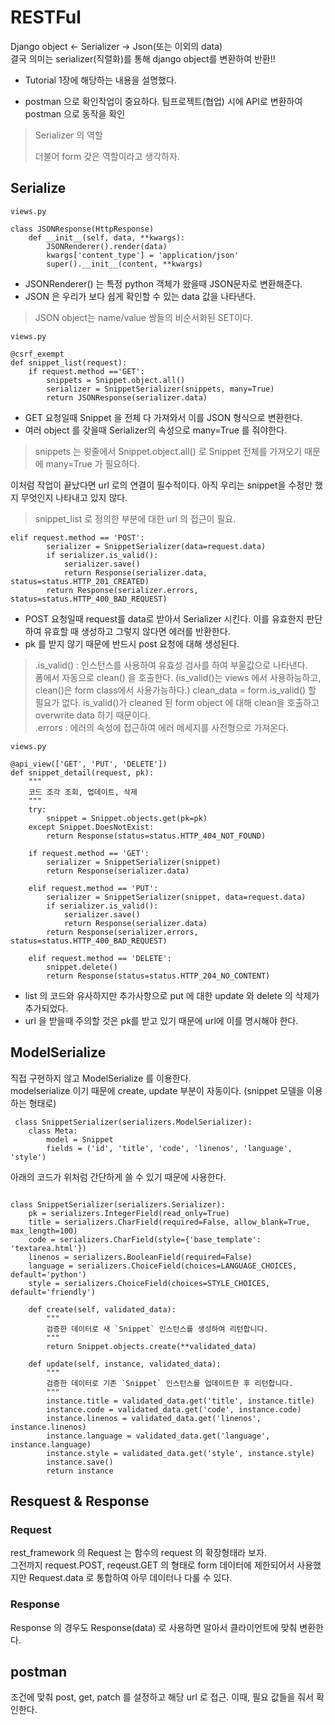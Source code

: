# RESTFul

Django object <- Serializer -> Json(또는 이외의 data)  
결국 의미는 serializer(직렬화)를 통해 django object를 변환하여 반환!!

* Tutorial 1장에 해당하는 내용을 설명했다.

* postman 으로 확인작업이 중요하다. 팀프로젝트(협업) 시에 API로 변환하여 postman 으로 동작을 확인

> Serializer 의 역할
> 
> 더불어 form 갖은 역할이라고 생각하자.

## Serialize

```
views.py

class JSONResponse(HttpResponse)
	def __init__(self, data, **kwargs):
		JSONRenderer().render(data)
		kwargs['content_type'] = 'application/json'
		super().__init__(content, **kwargs)
```

* JSONRenderer() 는 특정 python 객체가 왔을때 JSON문자로 변환해준다.
* JSON 은 우리가 보다 쉽게 확인할 수 있는 data 값을 나타낸다.

> JSON object는 name/value 쌍들의 비순서화된 SET이다.  

```
views.py

@csrf_exempt
def snippet_list(request):
	if request.method =='GET':
		snippets = Snippet.object.all()
		serializer = SnippetSerializer(snippets, many=True)
		return JSONResponse(serializer.data)
```

* GET 요청일때 Snippet 을 전체 다 가져와서 이를 JSON 형식으로 변환한다.
* 여러 object 를 갖을때 Serializer의 속성으로 many=True 를 줘야한다.

> snippets 는 윗줄에서 Snippet.object.all() 로 Snippet 전체를 가져오기 때문에 many=True 가 필요하다.


이처럼 작업이 끝났다면 url 로의 연결이 필수적이다. 아직 우리는 snippet을 수정만 했지 무엇인지 나타내고 있지 않다.

> snippet_list 로 정의한 부분에 대한 url 의 접근이 필요.

```
elif request.method == 'POST':
        serializer = SnippetSerializer(data=request.data)
        if serializer.is_valid():
            serializer.save()
            return Response(serializer.data, status=status.HTTP_201_CREATED)
        return Response(serializer.errors, status=status.HTTP_400_BAD_REQUEST)

```

* POST 요청일때 request를 data로 받아서 Serializer 시킨다. 이를 유효한지 판단하여 유효할 때 생성하고 그렇지 않다면 에러를 반환한다. 
* pk 를 받지 않기 때문에 반드시 post 요청에 대해 생성된다.

> \.is\_valid() : 인스턴스를 사용하여 유효성 검사를 하여 부울값으로 나타낸다.  
> 폼에서 자동으로 clean() 을 호출한다. (is\_valid()는 views 에서 사용하능하고, clean()은 form class에서 사용가능하다.)
> clean\_data = form\.is\_valid() 할 필요가 없다. is\_valid()가 cleaned 된 form object 에 대해 clean을 호출하고 overwrite data 하기 때문이다.      
> .errors : 에러의 속성에 접근하여 에러 메세지를 사전형으로 가져온다.


```
views.py

@api_view(['GET', 'PUT', 'DELETE'])
def snippet_detail(request, pk):  
    """
    코드 조각 조회, 업데이트, 삭제
    """
    try:
        snippet = Snippet.objects.get(pk=pk)
    except Snippet.DoesNotExist:
        return Response(status=status.HTTP_404_NOT_FOUND)

    if request.method == 'GET':
        serializer = SnippetSerializer(snippet)
        return Response(serializer.data)

    elif request.method == 'PUT':
        serializer = SnippetSerializer(snippet, data=request.data)
        if serializer.is_valid():
            serializer.save()
            return Response(serializer.data)
        return Response(serializer.errors, status=status.HTTP_400_BAD_REQUEST)

    elif request.method == 'DELETE':
        snippet.delete()
        return Response(status=status.HTTP_204_NO_CONTENT)

```

* list 의 코드와 유사하지만 추가사항으로 put 에 대한 update 와 delete 의 삭제가 추가되었다.
* url 을 받을때 주의할 것은 pk를 받고 있기 때문에 url에 이를 명시해야 한다.


## ModelSerialize 
직접 구현하지 않고 ModelSerialize 를 이용한다.  
modelserialize 이기 때문에 create, update 부분이 자동이다. (snippet 모델을 이용하는 형태로)

```
 class SnippetSerializer(serializers.ModelSerializer):  
    class Meta:
        model = Snippet
        fields = ('id', 'title', 'code', 'linenos', 'language', 'style')
```
아래의 코드가 위처럼 간단하게 쓸 수 있기 때문에 사용한다.

```

class SnippetSerializer(serializers.Serializer):  
    pk = serializers.IntegerField(read_only=True)
    title = serializers.CharField(required=False, allow_blank=True, max_length=100)
    code = serializers.CharField(style={'base_template': 'textarea.html'})
    linenos = serializers.BooleanField(required=False)
    language = serializers.ChoiceField(choices=LANGUAGE_CHOICES, default='python')
    style = serializers.ChoiceField(choices=STYLE_CHOICES, default='friendly')

    def create(self, validated_data):
        """
        검증한 데이터로 새 `Snippet` 인스턴스를 생성하여 리턴합니다.
        """
        return Snippet.objects.create(**validated_data)

    def update(self, instance, validated_data):
        """
        검증한 데이터로 기존 `Snippet` 인스턴스를 업데이트한 후 리턴합니다.
        """
        instance.title = validated_data.get('title', instance.title)
        instance.code = validated_data.get('code', instance.code)
        instance.linenos = validated_data.get('linenos', instance.linenos)
        instance.language = validated_data.get('language', instance.language)
        instance.style = validated_data.get('style', instance.style)
        instance.save()
        return instance
```

## Resquest & Response

### Request
rest_framework 의 Request 는 함수의 request 의 확장형태라 보자.  
 그전까지 request.POST, reqeust.GET 의 형태로 form 데이터에 제한되어서 사용했지만 Request.data 로 통합하여 아무 데이터나 다룰 수 있다.

### Response
Response 의 경우도 Response(data) 로 사용하면 알아서 클라이언트에 맞춰 변환한다.
 


## postman 

조건에 맞춰 post, get, patch 를 설정하고 해당 url 로 접근. 이때, 필요 값들을 줘서 확인한다.